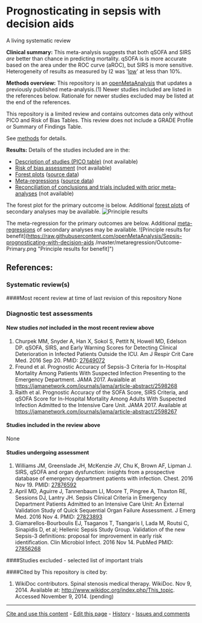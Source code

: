 Prognosticating in sepsis with decision aids
============================================
A living systematic review

**Clinical summary:** This meta-analysis suggests that both qSOFA and SIRS *are* better than chance in predicting mortality. qSOFA is is more accurate based on the area under the ROC curve (aROC), but SIRS is more sensitive. Heterogeneity of results as measured by I2 was '[low](http://handbook.cochrane.org/chapter_9/9_5_2_identifying_and_measuring_heterogeneity.htm)' at  less than 10%. 

**Methods overview:** This repository is an [openMetaAnalysis](https://openmetaanalysis.github.io/) that updates a previously published meta-analysis.(1) Newer studies included are listed in the references below. Rationale for newer studies excluded may be listed at the end of the references. 

This repository is a limited review and contains outcomes data only without PICO and Risk of Bias Tables.  This review does not include a GRADE Profile or Summary of Findings Table.

See [methods](http://openmetaanalysis.github.io/methods.html) for details.

**Results:** Details of the studies included are in the:
* [Description of studies (PICO table)](../../tree/master/study-details/pico-table.md) (not available)
* [Risk of bias assessment](../../tree/master/study-details/risk-of-bias.md) (not available)
* [Forest plots](../../tree/master/forest-plots) ([source data](../../tree/master/data))
* [Meta-regressions](../../tree/master/metaregression) ([source data](../../tree/master/data))
* [Reconciliation of conclusions and trials included with prior meta-analyses](../../tree/master/reconcilation-tables) (not available)

The forest plot for the primary outcome is below. Additional [forest plots](../../tree/master/forest-plots) of secondary analyses may be available. 
![Principle results](https://raw.githubusercontent.com/openMetaAnalysis/Sepsis-prognosticating-with-decision-aids/master/forest-plots/Outcome-Primary.png "Principle results")

The meta-regression for the primary outcomes are below. Additional [meta-regressions](../../tree/master/metaregression) of secondary analyses may be available. 
![Principle results for benefit](https://raw.githubusercontent.com/openMetaAnalysis/Sepsis-prognosticating-with-decision-aids
/master/metaregression/Outcome-Primary.png "Principle results for benefit]")

References:
----------------------------------

### Systematic review(s)
####Most recent review at time of last revision of this repository
None

### Diagnostic test assessments
#### New studies *not* included in the most recent review above
1. Churpek MM, Snyder A, Han X, Sokol S, Pettit N, Howell MD, Edelson DP. qSOFA, SIRS, and Early Warning Scores for Detecting Clinical Deterioration in Infected Patients Outside the ICU. Am J Respir Crit Care Med. 2016 Sep 20. PMID: [27649072](http://pubmed.gov/27649072)
2. Freund et al. Prognostic Accuracy of Sepsis-3 Criteria for In-Hospital Mortality Among Patients With Suspected Infection Presenting to the Emergency Department. JAMA 2017. Avaialble at https://jamanetwork.com/journals/jama/article-abstract/2598268
3. Raith et al. Prognostic Accuracy of the SOFA Score, SIRS Criteria, and qSOFA Score for In-Hospital Mortality Among Adults With Suspected Infection Admitted to the Intensive Care Unit. JAMA 2017. Available at https://jamanetwork.com/journals/jama/article-abstract/2598267 

#### Studies included in the review above
None

#### Studies undergoing assessment
1. Williams JM, Greenslade JH, McKenzie JV, Chu K, Brown AF, Lipman J. SIRS, qSOFA and organ dysfunction: insights from a prospective database of emergency department patients with infection. Chest. 2016 Nov 19. PMID: [27876592](http://pubmed.gov/27876592)
2. April MD, Aguirre J, Tannenbaum LI, Moore T, Pingree A, Thaxton RE, Sessions DJ, Lantry JH. Sepsis Clinical Criteria in Emergency Department Patients Admitted to an Intensive Care Unit: An External Validation Study of Quick Sequential Organ Failure Assessment. J Emerg Med. 2016 Nov 4. PMID: [27823893](http://pubmed.gov/27823893)
3. Giamarellos-Bourboulis EJ, Tsaganos T, Tsangaris I, Lada M, Routsi C, Sinapidis D, et al; Hellenic Sepsis Study Group. Validation of the new Sepsis-3 definitions: proposal for improvement in early risk identification. Clin Microbiol Infect. 2016 Nov 14. PubMed PMID: [27856268](http://pubmed.gov/27856268)

####Studies excluded - selected list of important trials

####Cited by
This repository is cited by:

1. WikiDoc contributors. Spinal stenosis medical therapy. WikiDoc. Nov 9, 2014. Available at: http://www.wikidoc.org/index.php/This_topic. Accessed November 9, 2014. (pending)

-------------------------------
[Cite and use this content](https://github.com/openMetaAnalysis/openMetaAnalysis.github.io/blob/master/reusing.MD)  - [Edit this page](../../edit/master/README.md) - [History](../../commits/master/README.md)  - 
[Issues and comments](../../issues?q=is%3Aboth+is%3Aissue)

